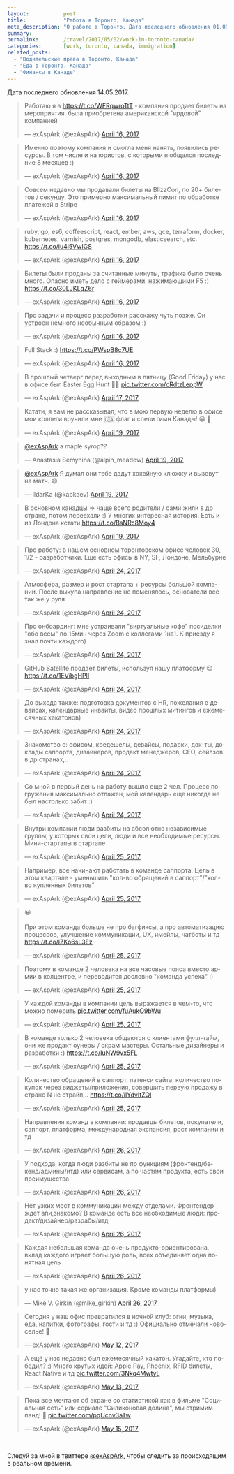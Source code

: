 ```yaml
---
layout:           post
title:            "Работа в Торонто, Канада"
meta_description: "О работе в Торонто. Дата последнего обновления 01.09.2017. Следуй за мной в твиттере @exAspArk, чтобы следить за происходящим в реальном времени :)"
summary:
permalink:        /travel/2017/05/02/work-in-toronto-canada/
categories:       [work, toronto, canada, immigration]
related_posts:
  - "Водительские права в Торонто, Канада"
  - "Еда в Торонто, Канада"
  - "Финансы в Канаде"
---
```


Дата последнего обновления 14.05.2017.

<script src="//platform.twitter.com/widgets.js" charset="utf-8"></script>

<blockquote class="twitter-tweet" data-lang="en" data-link-color="#0076df" data-align="center"><p lang="ru" dir="ltr">Работаю я в <a href="https://t.co/WFRqwroTtT">https://t.co/WFRqwroTtT</a> - компания продает билеты на мероприятия. была приобретена американской &quot;ярдовой&quot; компанией</p>&mdash; exAspArk (@exAspArk) <a href="https://twitter.com/exAspArk/status/853490138499960832">April 16, 2017</a></blockquote>
<blockquote class="twitter-tweet" data-lang="en" data-link-color="#0076df" data-align="center"><p lang="ru" dir="ltr">Именно поэтому компания и смогла меня нанять, появились ресурсы. В том числе и на юристов, с которыми я общался последние 8 месяцев :)</p>&mdash; exAspArk (@exAspArk) <a href="https://twitter.com/exAspArk/status/853490379685023745">April 16, 2017</a></blockquote>
<blockquote class="twitter-tweet" data-lang="en" data-link-color="#0076df" data-align="center"><p lang="ru" dir="ltr">Совсем недавно мы продавали билеты на BlizzCon, по 20+ билетов / секунду. Это примерно максимальный лимит по обработке платежей в Stripe</p>&mdash; exAspArk (@exAspArk) <a href="https://twitter.com/exAspArk/status/853546540429922308">April 16, 2017</a></blockquote>
<blockquote class="twitter-tweet" data-lang="en" data-link-color="#0076df" data-align="center"><p lang="en" dir="ltr">ruby, go, es6, coffeescript, react, ember, aws, gce, terraform, docker, kubernetes, varnish, postgres, mongodb, elasticsearch, etc. <a href="https://t.co/lu4l5VwIGS">https://t.co/lu4l5VwIGS</a></p>&mdash; exAspArk (@exAspArk) <a href="https://twitter.com/exAspArk/status/853662521068326919">April 16, 2017</a></blockquote>
<blockquote class="twitter-tweet" data-lang="en" data-link-color="#0076df" data-align="center"><p lang="ru" dir="ltr">Билеты были проданы за считанные минуты, трафика было очень много. Опасно иметь дело с геймерами, нажимающими F5 :) <a href="https://t.co/30LJKLqZ6r">https://t.co/30LJKLqZ6r</a></p>&mdash; exAspArk (@exAspArk) <a href="https://twitter.com/exAspArk/status/853662790879514624">April 16, 2017</a></blockquote>
<blockquote class="twitter-tweet" data-lang="en" data-link-color="#0076df" data-align="center" data-conversation="none"><p lang="ru" dir="ltr">Про задачи и процесс разработки расскажу чуть позже. Он устроен немного необычным образом :)</p>&mdash; exAspArk (@exAspArk) <a href="https://twitter.com/exAspArk/status/853662929530613760">April 16, 2017</a></blockquote>
<blockquote class="twitter-tweet" data-lang="en" data-link-color="#0076df" data-align="center"><p lang="en" dir="ltr">Full Stack :) <a href="https://t.co/PWspB8c7UE">https://t.co/PWspB8c7UE</a></p>&mdash; exAspArk (@exAspArk) <a href="https://twitter.com/exAspArk/status/853686196270182400">April 16, 2017</a></blockquote>
<blockquote class="twitter-tweet" data-lang="en" data-link-color="#0076df" data-align="center"><p lang="ru" dir="ltr">В прошлый четверг перед выходным в пятницу (Good Friday) у нас в офисе был Easter Egg Hunt 🥚😀 <a href="https://t.co/cRdtzLeppW">pic.twitter.com/cRdtzLeppW</a></p>&mdash; exAspArk (@exAspArk) <a href="https://twitter.com/exAspArk/status/853908926420713476">April 17, 2017</a></blockquote>
<blockquote class="twitter-tweet" data-lang="en" data-link-color="#0076df" data-align="center"><p lang="ru" dir="ltr">Кстати, я вам не рассказывал, что в мою первую неделю в офисе мои коллеги вручили мне 🇨🇦 флаг и спели гимн Канады! 😀 🙌</p>&mdash; exAspArk (@exAspArk) <a href="https://twitter.com/exAspArk/status/854749974189547520">April 19, 2017</a></blockquote>
<blockquote class="twitter-tweet" data-lang="en" data-link-color="#0076df" data-align="center" data-conversation="none"><p lang="und" dir="ltr"><a href="https://twitter.com/exAspArk">@exAspArk</a> а maple syrop??</p>&mdash; Anastasia Semynina (@alpin_meadow) <a href="https://twitter.com/alpin_meadow/status/854808525121474561">April 19, 2017</a></blockquote>
<blockquote class="twitter-tweet" data-lang="en" data-link-color="#0076df" data-align="center" data-conversation="none"><p lang="ru" dir="ltr"><a href="https://twitter.com/exAspArk">@exAspArk</a> Я думал они тебе дадут хокейную клюжку и вызовут на матч. 😄</p>&mdash; IldarKa (@kapkaev) <a href="https://twitter.com/kapkaev/status/854815620059119616">April 19, 2017</a></blockquote>
<blockquote class="twitter-tweet" data-lang="en" data-link-color="#0076df" data-align="center"><p lang="ru" dir="ltr">В основном канадцы =&gt; чаще всего родители / сами жили в др стране, потом переехали :) У многих интересная история. Есть и из Лондона кстати <a href="https://t.co/BsNRc8Moy4">https://t.co/BsNRc8Moy4</a></p>&mdash; exAspArk (@exAspArk) <a href="https://twitter.com/exAspArk/status/854759946675736576">April 19, 2017</a></blockquote>
<blockquote class="twitter-tweet" data-lang="en" data-link-color="#0076df" data-align="center"><p lang="ru" dir="ltr">Про работу: в нашем основном торонтовском офисе человек 30, 1/2 - разработчики. Еще есть офисы в NY, SF, Лондоне, Мельбурне</p>&mdash; exAspArk (@exAspArk) <a href="https://twitter.com/exAspArk/status/856352293981212672">April 24, 2017</a></blockquote>
<blockquote class="twitter-tweet" data-lang="en" data-link-color="#0076df" data-align="center" data-conversation="none"><p lang="ru" dir="ltr">Атмосфера, размер и рост стартапа + ресурсы большой компании. После выкупа направление не поменялось, основатели все так же у руля</p>&mdash; exAspArk (@exAspArk) <a href="https://twitter.com/exAspArk/status/856352440714645505">April 24, 2017</a></blockquote>
<blockquote class="twitter-tweet" data-lang="en" data-link-color="#0076df" data-align="center"><p lang="ru" dir="ltr">Про онбоардинг: мне устраивали &quot;виртуальные кофе&quot; посиделки &quot;обо всем&quot; по 15мин через Zoom с коллегами 1на1. К приезду я знал почти каждого)</p>&mdash; exAspArk (@exAspArk) <a href="https://twitter.com/exAspArk/status/856389181773316101">April 24, 2017</a></blockquote>
<blockquote class="twitter-tweet" data-lang="en" data-link-color="#0076df" data-align="center"><p lang="ru" dir="ltr">GitHub Satellite продает билеты, используя нашу платформу 😉 <a href="https://t.co/1EVibgHPlI">https://t.co/1EVibgHPlI</a></p>&mdash; exAspArk (@exAspArk) <a href="https://twitter.com/exAspArk/status/856520752618758144">April 24, 2017</a></blockquote>
<blockquote class="twitter-tweet" data-lang="en" data-link-color="#0076df" data-align="center"><p lang="ru" dir="ltr">До выхода также: подготовка документов с HR, пожелания о девайсах, календарные инвайты, видео прошлых митингов и ежемесячных хакатонов)</p>&mdash; exAspArk (@exAspArk) <a href="https://twitter.com/exAspArk/status/856561855422234624">April 24, 2017</a></blockquote>
<blockquote class="twitter-tweet" data-lang="en" data-link-color="#0076df" data-align="center"><p lang="ru" dir="ltr">Знакомство с: офисом, кредешелы, девайсы, подарки, док-ты, доклады саппорта, дизайнеров, продакт менеджеров, CEO, сейлзов в др странах,..</p>&mdash; exAspArk (@exAspArk) <a href="https://twitter.com/exAspArk/status/856562303617118208">April 24, 2017</a></blockquote>
<blockquote class="twitter-tweet" data-lang="en" data-link-color="#0076df" data-align="center"><p lang="ru" dir="ltr">Со мной в первый день на работу вышло еще 2 чел. Процесс погружения максимально отлажен, мой календарь еще никогда не был настолько забит :)</p>&mdash; exAspArk (@exAspArk) <a href="https://twitter.com/exAspArk/status/856562630445727744">April 24, 2017</a></blockquote>
<blockquote class="twitter-tweet" data-lang="en" data-link-color="#0076df" data-align="center"><p lang="ru" dir="ltr">Внутри компании люди разбиты на абсолютно независимые группы, у которых свои цели, люди и все необходимые ресурсы. Мини-стартапы в стартапе</p>&mdash; exAspArk (@exAspArk) <a href="https://twitter.com/exAspArk/status/856751559748857856">April 25, 2017</a></blockquote>
<blockquote class="twitter-tweet" data-lang="en" data-link-color="#0076df" data-align="center"><p lang="ru" dir="ltr">Например, все начинают работать в команде саппорта. Цель в этом квартале - уменьшить &quot;кол-во обращений в саппорт&quot;/&quot;кол-во купленных билетов&quot;</p>&mdash; exAspArk (@exAspArk) <a href="https://twitter.com/exAspArk/status/856751801583980544">April 25, 2017</a></blockquote>
<blockquote class="twitter-tweet" data-lang="en" data-link-color="#0076df" data-align="center"><p lang="ru" dir="ltr">😀<br><br>При этом команда больше не про багфиксы, а про автоматизацию процессов, улучшение коммуникации, UX, имейлы, чатботы и тд <a href="https://t.co/lZKo6sL3Ez">https://t.co/lZKo6sL3Ez</a></p>&mdash; exAspArk (@exAspArk) <a href="https://twitter.com/exAspArk/status/856860486956187651">April 25, 2017</a></blockquote>
<blockquote class="twitter-tweet" data-lang="en" data-link-color="#0076df" data-align="center" data-conversation="none"><p lang="ru" dir="ltr">Поэтому в команде 2 человека на все часовые пояса вместо армии в колцентре, и переводится дословно &quot;команда успеха&quot; :)</p>&mdash; exAspArk (@exAspArk) <a href="https://twitter.com/exAspArk/status/856861777950330880">April 25, 2017</a></blockquote>
<blockquote class="twitter-tweet" data-lang="en" data-link-color="#0076df" data-align="center"><p lang="ru" dir="ltr">У каждой команды в компании цель выражается в чем-то, что можно померить <a href="https://t.co/fuAukO9bWu">pic.twitter.com/fuAukO9bWu</a></p>&mdash; exAspArk (@exAspArk) <a href="https://twitter.com/exAspArk/status/856924239043198976">April 25, 2017</a></blockquote>
<blockquote class="twitter-tweet" data-lang="en" data-link-color="#0076df" data-align="center"><p lang="ru" dir="ltr">В команде только 2 человека общаются с клиентами фулл-тайм, они же продакт оунеры / скрам мастеры. Остальные дизайнеры и разработки :) <a href="https://t.co/IuNW9vx5FL">https://t.co/IuNW9vx5FL</a></p>&mdash; exAspArk (@exAspArk) <a href="https://twitter.com/exAspArk/status/857018085676548101">April 25, 2017</a></blockquote>
<blockquote class="twitter-tweet" data-lang="en" data-link-color="#0076df" data-align="center"><p lang="ru" dir="ltr">Количество обращений в саппорт, латенси сайта, количество покупок через виджеты/приложения, совершить первую продажу в стране N не страйп,.. <a href="https://t.co/iIYdvItZQl">https://t.co/iIYdvItZQl</a></p>&mdash; exAspArk (@exAspArk) <a href="https://twitter.com/exAspArk/status/857019200832974848">April 25, 2017</a></blockquote>
<blockquote class="twitter-tweet" data-lang="en" data-link-color="#0076df" data-align="center"><p lang="ru" dir="ltr">Направления команд в компании: продавцы билетов, покупатели, саппорт, платформа, международная экспансия, рост компании и тд</p>&mdash; exAspArk (@exAspArk) <a href="https://twitter.com/exAspArk/status/857113936801533952">April 26, 2017</a></blockquote>
<blockquote class="twitter-tweet" data-lang="en" data-link-color="#0076df" data-align="center"><p lang="ru" dir="ltr">У подхода, когда люди разбиты не по функциям (фронтенд/бекенд/админы/итд) или сервисам, а по частям продукта, есть свои преимущества</p>&mdash; exAspArk (@exAspArk) <a href="https://twitter.com/exAspArk/status/857286615735185408">April 26, 2017</a></blockquote>
<blockquote class="twitter-tweet" data-lang="en" data-link-color="#0076df" data-align="center"><p lang="ru" dir="ltr">Нет узких мест в коммуникации между отделами. Фронтендер ждет апи,знакомо? В команде есть все необходимые люди: продакт/дизайнер/разрабы/итд</p>&mdash; exAspArk (@exAspArk) <a href="https://twitter.com/exAspArk/status/857286812787757058">April 26, 2017</a></blockquote>
<blockquote class="twitter-tweet" data-lang="en" data-link-color="#0076df" data-align="center"><p lang="ru" dir="ltr">Каждая небольшая команда очень продукто-ориентирована, вклад каждого играет большую роль, всех объединяет одна понятная цель</p>&mdash; exAspArk (@exAspArk) <a href="https://twitter.com/exAspArk/status/857287150752190470">April 26, 2017</a></blockquote>
<blockquote class="twitter-tweet" data-lang="en" data-link-color="#0076df" data-align="center" data-conversation="none"><p lang="ru" dir="ltr">у нас точно такая же организация. Кроме команды платформы)</p>&mdash; Mike V. Girkin (@mike_girkin) <a href="https://twitter.com/mike_girkin/status/857287376594448385">April 26, 2017</a></blockquote>
<blockquote class="twitter-tweet" data-lang="en" data-link-color="#0076df" data-align="center"><p lang="ru" dir="ltr">Сегодня у наш офис превратился в ночной клуб: огни, музыка, еда, напитки, фотографы, гости и тд :) Официально отмечали новоселье! 🎉</p>&mdash; exAspArk (@exAspArk) <a href="https://twitter.com/exAspArk/status/862912094739496960">May 12, 2017</a></blockquote>
<blockquote class="twitter-tweet" data-lang="en" data-link-color="#0076df" data-align="center"><p lang="ru" dir="ltr">А ещё у нас недавно был ежемесячный хакатон. Угадайте, кто победил? :) Много крутых идей: Apple Pay, Phoenix, RFID билеты, React Native и тд <a href="https://t.co/3Nkq4MwtyL">pic.twitter.com/3Nkq4MwtyL</a></p>&mdash; exAspArk (@exAspArk) <a href="https://twitter.com/exAspArk/status/863274487000825856">May 13, 2017</a></blockquote>
<blockquote class="twitter-tweet" data-lang="en" data-link-color="#0076df" data-align="center"><p lang="ru" dir="ltr">Пока все мечтают об экране со статистикой как в фильме &quot;Социальная сеть&quot; или сериале &quot;Силиконовая долина&quot;, мы стримим панд! 🐼 <a href="https://t.co/pqUcnv3aTw">pic.twitter.com/pqUcnv3aTw</a></p>&mdash; exAspArk (@exAspArk) <a href="https://twitter.com/exAspArk/status/863999280020959232">May 15, 2017</a></blockquote>

<br />

Следуй за мной в твиттере [@exAspArk](https://twitter.com/exaspark), чтобы следить за происходящим в реальном времени.
